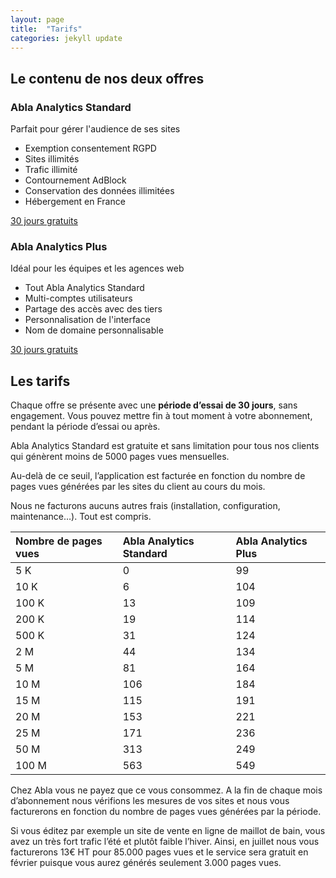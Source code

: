 ```yaml
---
layout: page
title:  "Tarifs"
categories: jekyll update
---
```


<h2 class="mt-0">Le contenu de nos deux offres</h3>

<div class="max__body-width"> <div class="article__cta my-3 p-2 bg-primary"> <h3 class="mt-0">Abla Analytics Standard</h3> <span class="tf-bold d-block"> Parfait pour gérer l'audience de ses sites </span> <div class="article__cta-list"> <ul data-type="checklist"> <li>Exemption consentement RGPD</li><li>Sites illimités</li><li>Trafic illimité</li><li>Contournement AdBlock</li><li>Conservation des données illimitées</li><li>Hébergement en France</li></ul> </div><a class="button td-none mt-1-5 bg-white" href="#" title="Tester Abla Analytics Standard" target="_blank" rel="noopener noreferrer"> 30 jours gratuits </a> </div></div>

<div class="max__body-width"> <div class="article__cta my-3 p-2 bg-tertiary c-white"> <h3 class="mt-0">Abla Analytics Plus</h3> <span class="tf-bold d-block">Idéal pour les équipes et les agences web </span> <div class="article__cta-list"> <ul data-type="checklist"> <li>Tout Abla Analytics Standard</li><li>Multi-comptes utilisateurs</li><li>Partage des accès avec des tiers</li><li>Personnalisation de l'interface</li><li>Nom de domaine personnalisable</li></ul> </div><a class="button td-none mt-1-5 bg-white" href="#" title="Tester Abla Analytics Standard" target="_blank" rel="noopener noreferrer"> 30 jours gratuits </a> </div></div>

<h2 class="mt-0">Les tarifs</h3>

<p>Chaque offre se présente avec une <strong>période d’essai de 30 jours</strong>, sans engagement. Vous pouvez mettre fin à tout moment à votre abonnement, pendant la période d’essai ou après.</p>

<p>Abla Analytics Standard est gratuite et sans limitation pour tous nos clients qui génèrent moins de 5000 pages vues mensuelles.</p>

<p>Au-delà de ce seuil, l’application est facturée en fonction du nombre de pages vues générées par les sites du client au cours du mois.</p>

<p>Nous ne facturons aucuns autres frais (installation, configuration, maintenance…). Tout est compris.</p>

<table>
  <thead>
    <tr>
      <th style="text-align: left">Nombre de pages vues</th>
      <th style="text-align: left">Abla Analytics Standard</th>
      <th style="text-align: left">Abla Analytics Plus</th>
    </tr>
  </thead>
  <tbody>
    <tr>
      <td style="text-align: left">5 K</td>
      <td style="text-align: left">0</td>
      <td style="text-align: left">99</td>
    </tr>
    <tr>
      <td style="text-align: left">10 K</td>
      <td style="text-align: left">6</td>
      <td style="text-align: left">104</td>
    </tr>
    <tr>
      <td style="text-align: left">100 K</td>
      <td style="text-align: left">13</td>
      <td style="text-align: left">109</td>
    </tr>
    <tr>
      <td style="text-align: left">200 K</td>
      <td style="text-align: left">19</td>
      <td style="text-align: left">114</td>
    </tr>
    <tr>
      <td style="text-align: left">500 K</td>
      <td style="text-align: left">31</td>
      <td style="text-align: left">124</td>
    </tr>
    <tr>
      <td style="text-align: left">2 M</td>
      <td style="text-align: left">44</td>
      <td style="text-align: left">134</td>
    </tr>
    <tr>
      <td style="text-align: left">5 M</td>
      <td style="text-align: left">81</td>
      <td style="text-align: left">164</td>
    </tr>
    <tr>
      <td style="text-align: left">10 M</td>
      <td style="text-align: left">106</td>
      <td style="text-align: left">184</td>
    </tr>
    <tr>
      <td style="text-align: left">15 M</td>
      <td style="text-align: left">115</td>
      <td style="text-align: left">191</td>
    </tr>
    <tr>
      <td style="text-align: left">20 M</td>
      <td style="text-align: left">153</td>
      <td style="text-align: left">221</td>
    </tr>
    <tr>
      <td style="text-align: left">25 M</td>
      <td style="text-align: left">171</td>
      <td style="text-align: left">236</td>
    </tr>
    <tr>
      <td style="text-align: left">50 M</td>
      <td style="text-align: left">313</td>
      <td style="text-align: left">249</td>
    </tr>
    <tr>
      <td style="text-align: left">100 M</td>
      <td style="text-align: left">563</td>
      <td style="text-align: left">549</td>
    </tr>
  </tbody>
</table>

<p>Chez Abla vous ne payez que ce vous consommez. A la fin de chaque mois d’abonnement nous vérifions les mesures de vos sites et nous vous facturerons en fonction du nombre de pages vues générées par la période.</p>

<p>Si vous éditez par exemple un site de vente en ligne de maillot de bain, vous avez un très fort trafic l’été et plutôt faible l’hiver. Ainsi, en juillet nous vous facturerons 13€ HT pour 85.000 pages vues et le service sera gratuit en février puisque vous aurez générés seulement 3.000 pages vues.</p>

  </div>